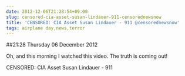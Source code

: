 ```yaml
---
date: 2012-12-06T21:28:54+09:00
slug: censored-cia-asset-susan-lindauer-911-censorednewsnow
title: 'CENSORED: CIA Asset Susan Lindauer - 911 @censorednewsnow'
tags: airplane day,news,terror
---
```


##21:28 Thursday 06 December 2012

Oh, and this morning I watched this video. The truth is coming out!


CENSORED: CIA Asset Susan Lindauer - 911



